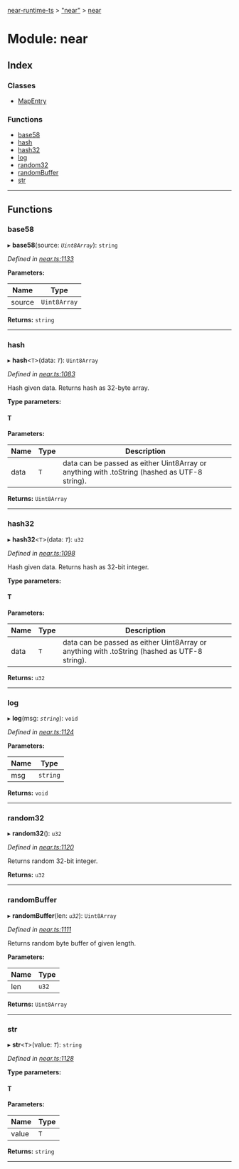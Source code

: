 [near-runtime-ts](../README.md) > ["near"](../modules/_near_.md) > [near](../modules/_near_.near.md)

# Module: near

## Index

### Classes

* [MapEntry](../classes/_near_.near.mapentry.md)

### Functions

* [base58](_near_.near.md#base58)
* [hash](_near_.near.md#hash)
* [hash32](_near_.near.md#hash32)
* [log](_near_.near.md#log)
* [random32](_near_.near.md#random32)
* [randomBuffer](_near_.near.md#randombuffer)
* [str](_near_.near.md#str)

---

## Functions

<a id="base58"></a>

###  base58

▸ **base58**(source: *`Uint8Array`*): `string`

*Defined in [near.ts:1133](https://github.com/nearprotocol/near-runtime-ts/blob/a04d184/near.ts#L1133)*

**Parameters:**

| Name | Type |
| ------ | ------ |
| source | `Uint8Array` |

**Returns:** `string`

___
<a id="hash"></a>

###  hash

▸ **hash**<`T`>(data: *`T`*): `Uint8Array`

*Defined in [near.ts:1083](https://github.com/nearprotocol/near-runtime-ts/blob/a04d184/near.ts#L1083)*

Hash given data. Returns hash as 32-byte array.

**Type parameters:**

#### T 
**Parameters:**

| Name | Type | Description |
| ------ | ------ | ------ |
| data | `T` |  data can be passed as either Uint8Array or anything with .toString (hashed as UTF-8 string). |

**Returns:** `Uint8Array`

___
<a id="hash32"></a>

###  hash32

▸ **hash32**<`T`>(data: *`T`*): `u32`

*Defined in [near.ts:1098](https://github.com/nearprotocol/near-runtime-ts/blob/a04d184/near.ts#L1098)*

Hash given data. Returns hash as 32-bit integer.

**Type parameters:**

#### T 
**Parameters:**

| Name | Type | Description |
| ------ | ------ | ------ |
| data | `T` |  data can be passed as either Uint8Array or anything with .toString (hashed as UTF-8 string). |

**Returns:** `u32`

___
<a id="log"></a>

###  log

▸ **log**(msg: *`string`*): `void`

*Defined in [near.ts:1124](https://github.com/nearprotocol/near-runtime-ts/blob/a04d184/near.ts#L1124)*

**Parameters:**

| Name | Type |
| ------ | ------ |
| msg | `string` |

**Returns:** `void`

___
<a id="random32"></a>

###  random32

▸ **random32**(): `u32`

*Defined in [near.ts:1120](https://github.com/nearprotocol/near-runtime-ts/blob/a04d184/near.ts#L1120)*

Returns random 32-bit integer.

**Returns:** `u32`

___
<a id="randombuffer"></a>

###  randomBuffer

▸ **randomBuffer**(len: *`u32`*): `Uint8Array`

*Defined in [near.ts:1111](https://github.com/nearprotocol/near-runtime-ts/blob/a04d184/near.ts#L1111)*

Returns random byte buffer of given length.

**Parameters:**

| Name | Type |
| ------ | ------ |
| len | `u32` |

**Returns:** `Uint8Array`

___
<a id="str"></a>

###  str

▸ **str**<`T`>(value: *`T`*): `string`

*Defined in [near.ts:1128](https://github.com/nearprotocol/near-runtime-ts/blob/a04d184/near.ts#L1128)*

**Type parameters:**

#### T 
**Parameters:**

| Name | Type |
| ------ | ------ |
| value | `T` |

**Returns:** `string`

___

